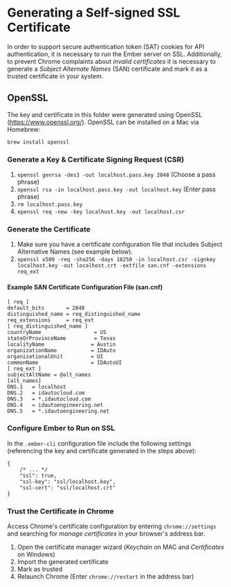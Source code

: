 # Generating a Self-signed SSL Certificate

In order to support secure authentication token (SAT) cookies for API authentication, it is necessary to run the Ember server on SSL. Additionally, to prevent Chrome complaints about _invalid certificates_ it is necessary to generate a _Subject Alternate Names_ (SAN) certificate and mark it as a trusted certificate in your system.

## OpenSSL

The key and certificate in this folder were generated using OpenSSL (https://www.openssl.org/). OpenSSL can be installed on a Mac via Homebrew:

`brew install openssl`

### Generate a Key & Certificate Signing Request (CSR)

1. `openssl genrsa -des3 -out localhost.pass.key 2048` (Choose a pass phrase)
2. `openssl rsa -in localhost.pass.key -out localhost.key` (Enter pass phrase)
3. `rm localhost.pass.key`
4. `openssl req -new -key localhost.key -out localhost.csr`

### Generate the Certificate

1. Make sure you have a certificate configuration file that includes Subject Alternative Names (see example below).
2. `openssl x509 -req -sha256 -days 18250 -in localhost.csr -signkey localhost.key -out localhost.crt -extfile san.cnf -extensions req_ext`

#### Example SAN Certificate Configuration File (san.cnf)

```
[ req ]
default_bits       = 2048
distinguished_name = req_distinguished_name
req_extensions     = req_ext
[ req_distinguished_name ]
countryName                 = US
stateOrProvinceName         = Texas
localityName               = Austin
organizationName           = IDAuto
organizationalUnit         = UI
commonName                 = IDAutoUI
[ req_ext ]
subjectAltName = @alt_names
[alt_names]
DNS.1   = localhost
DNS.2   = idautocloud.com
DNS.3   = *.idautocloud.com
DNS.4   = idautoengineering.net
DNS.5   = *.idautoengineering.net
```

### Configure Ember to Run on SSL

In the `.ember-cli` configuration file include the following settings (referencing the key and certificate generated in the steps above):

```
{
    /* ... */
    "ssl": true,
    "ssl-key": "ssl/localhost.key",
    "ssl-cert": "ssl/localhost.crt"
}
```

### Trust the Certificate in Chrome

Access Chrome's certificate configuration by entering `chrome://settings` and searching for _manage certificates_ in your browser's address bar.

1. Open the certificate manager wizard (_Keychain_ on MAC and _Certificates_ on Windows)
2. Import the generated certificate
3. Mark as trusted
4. Relaunch Chrome (Enter `chrome://restart` in the address bar)
